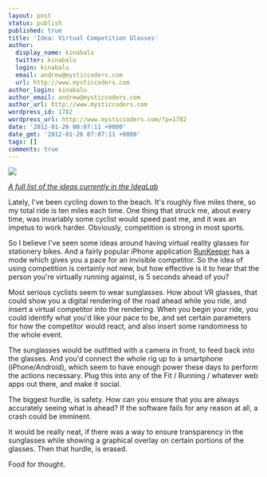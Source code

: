 ```yaml
---
layout: post
status: publish
published: true
title: 'Idea: Virtual Competition Glasses'
author:
  display_name: kinabalu
  twitter: kinabalu
  login: kinabalu
  email: andrew@mysticcoders.com
  url: http://www.mysticcoders.com
author_login: kinabalu
author_email: andrew@mysticcoders.com
author_url: http://www.mysticcoders.com
wordpress_id: 1782
wordpress_url: http://www.mysticcoders.com/?p=1782
date: '2012-01-26 00:07:11 +0000'
date_gmt: '2012-01-26 07:07:11 +0000'
tags: []
comments: true
---
```

<img src="https://farm1.staticflickr.com/146/388116980_c7285712a8.jpg" border="0" />

<a href="http://www.mysticcoders.com/idea-lab/"><em>A full list of the ideas currently in the IdeaLab</em></a>

Lately, I've been cycling down to the beach.  It's roughly five miles there, so my total ride is ten miles each time.  One thing that struck me, about every time, was invariably some cyclist would speed past me, and it was an impetus to work harder.  Obviously, competition is strong in most sports.  

So I believe I've seen some ideas around having virtual reality glasses for stationery bikes.  And a fairly popular iPhone application <a href="http://runkeeper.com/running-app">RunKeeper</a> has a mode which gives you a pace for an invisible competitor.  So the idea of using competition is certainly not new, but how effective is it to hear that the person you're virtually running against, is 5 seconds ahead of you?

Most serious cyclists seem to wear sunglasses.  How about VR glasses, that could show you a digital rendering of the road ahead while you ride, and insert a virtual competitor into the rendering.  When you begin your ride, you could identify what you'd like your pace to be, and set certain parameters for how the competitor would react, and also insert some randomness to the whole event.

The sunglasses would be outfitted with a camera in front, to feed back into the glasses.  And you'd connect the whole rig up to a smartphone (iPhone/Android), which seem to have enough power these days to perform the actions necessary.  Plug this into any of the Fit / Running / whatever web apps out there, and make it social.

The biggest hurdle, is safety.  How can you ensure that you are always accurately seeing what is ahead?  If the software fails for any reason at all, a crash could be imminent.

It would be really neat, if there was a way to ensure transparency in the sunglasses while showing a graphical overlay on certain portions of the glasses.  Then that hurdle, is erased.

Food for thought.


